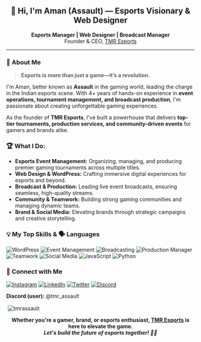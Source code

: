 <!-- Profile README for tmrassault (Aman | Assault) -->

<h2 align="center">👋 Hi, I'm Aman (Assault) — Esports Visionary & Web Designer</h2>
<p align="center">
  <b>Esports Manager | Web Designer | Broadcast Manager</b><br>
  Founder & CEO, <a href="https://discord.com/invite/YjbRptEjaM">TMR Esports</a>
</p>

---

### 🚀 About Me

> **Esports is more than just a game—it’s a revolution.**

I'm Aman, better known as **Assault** in the gaming world, leading the charge in the Indian esports scene. With 4+ years of hands-on experience in **event operations, tournament management, and broadcast production**, I'm passionate about creating unforgettable gaming experiences.

As the founder of **TMR Esports**, I've built a powerhouse that delivers **top-tier tournaments, production services, and community-driven events** for gamers and brands alike.
### 🏆 What I Do:

- **Esports Event Management:** Organizing, managing, and producing premier gaming tournaments across multiple titles.
- **Web Design & WordPress:** Crafting immersive digital experiences for esports and beyond.
- **Broadcast & Production:** Leading live event broadcasts, ensuring seamless, high-quality streams.
- **Community & Teamwork:** Building strong gaming communities and managing dynamic teams.
- **Brand & Social Media:** Elevating brands through strategic campaigns and creative storytelling.
### 💡 My Top Skills & 🗣️ Languages

![WordPress](https://img.shields.io/badge/WordPress-21759B?logo=WordPress&logoColor=white)
![Event Management](https://img.shields.io/badge/Event%20Management-FF7F50)
![Broadcasting](https://img.shields.io/badge/Broadcasting-8A2BE2)
![Production Manager](https://img.shields.io/badge/Production%20Manager-FFD700)
![Teamwork](https://img.shields.io/badge/Teamwork-228B22)
![Social Media](https://img.shields.io/badge/Social%20Media-1DA1F2)
![JavaScript](https://img.shields.io/badge/JavaScript-Intermediate-F7DF1E?logo=JavaScript&logoColor=black)
![Python](https://img.shields.io/badge/Python-Beginner-3776AB?logo=Python&logoColor=white)
### 🤝 Connect with Me

<p align="left">
  <a href="https://www.instagram.com/tmr_assault"><img src="https://img.shields.io/badge/Instagram-%23E4405F.svg?logo=Instagram&logoColor=white" alt="Instagram"></a>
  <a href="https://www.linkedin.com/in/tmrassault"><img src="https://img.shields.io/badge/LinkedIn-%230077B5.svg?logo=LinkedIn&logoColor=white" alt="LinkedIn"></a>
  <a href="https://x.com/tmr_assault"><img src="https://img.shields.io/badge/X(Twitter)-%231da1f2.svg?logo=Twitter&logoColor=white" alt="Twitter"></a>
  <a href="https://discord.com/invite/YjbRptEjaM"><img src="https://img.shields.io/badge/Discord-%237289DA.svg?logo=discord&logoColor=white" alt="Discord"></a>
</p>
<p>
  <b>Discord (user):</b> @tmr_assault
</p>

<p>&nbsp;<img align="center" src="https://github-readme-stats.vercel.app/api?username=tmrassault&show_icons=true&locale=en" alt="tmrassault" /></p>

<p align="center">
  <b>Whether you're a gamer, brand, or esports enthusiast, <a href="https://discord.com/invite/YjbRptEjaM">TMR Esports</a> is here to elevate the game.<br>
  <i>Let's build the future of esports together! 🎯🔥</i></b>
</p>
